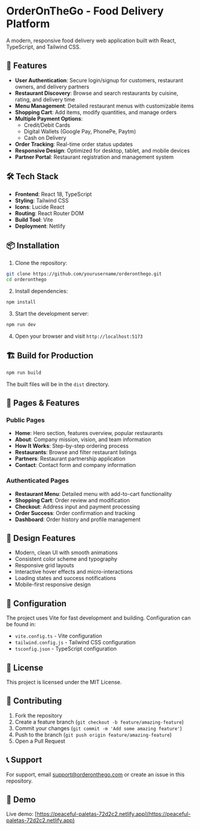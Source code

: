 # OrderOnTheGo - Food Delivery Platform

A modern, responsive food delivery web application built with React, TypeScript, and Tailwind CSS.

## 🚀 Features

- **User Authentication**: Secure login/signup for customers, restaurant owners, and delivery partners
- **Restaurant Discovery**: Browse and search restaurants by cuisine, rating, and delivery time
- **Menu Management**: Detailed restaurant menus with customizable items
- **Shopping Cart**: Add items, modify quantities, and manage orders
- **Multiple Payment Options**: 
  - Credit/Debit Cards
  - Digital Wallets (Google Pay, PhonePe, Paytm)
  - Cash on Delivery
- **Order Tracking**: Real-time order status updates
- **Responsive Design**: Optimized for desktop, tablet, and mobile devices
- **Partner Portal**: Restaurant registration and management system

## 🛠️ Tech Stack

- **Frontend**: React 18, TypeScript
- **Styling**: Tailwind CSS
- **Icons**: Lucide React
- **Routing**: React Router DOM
- **Build Tool**: Vite
- **Deployment**: Netlify

## 📦 Installation

1. Clone the repository:
```bash
git clone https://github.com/yourusername/orderonthego.git
cd orderonthego
```

2. Install dependencies:
```bash
npm install
```

3. Start the development server:
```bash
npm run dev
```

4. Open your browser and visit `http://localhost:5173`

## 🏗️ Build for Production

```bash
npm run build
```

The built files will be in the `dist` directory.

## 📱 Pages & Features

### Public Pages
- **Home**: Hero section, features overview, popular restaurants
- **About**: Company mission, vision, and team information
- **How It Works**: Step-by-step ordering process
- **Restaurants**: Browse and filter restaurant listings
- **Partners**: Restaurant partnership application
- **Contact**: Contact form and company information

### Authenticated Pages
- **Restaurant Menu**: Detailed menu with add-to-cart functionality
- **Shopping Cart**: Order review and modification
- **Checkout**: Address input and payment processing
- **Order Success**: Order confirmation and tracking
- **Dashboard**: Order history and profile management

## 🎨 Design Features

- Modern, clean UI with smooth animations
- Consistent color scheme and typography
- Responsive grid layouts
- Interactive hover effects and micro-interactions
- Loading states and success notifications
- Mobile-first responsive design

## 🔧 Configuration

The project uses Vite for fast development and building. Configuration can be found in:
- `vite.config.ts` - Vite configuration
- `tailwind.config.js` - Tailwind CSS configuration
- `tsconfig.json` - TypeScript configuration

## 📄 License

This project is licensed under the MIT License.

## 🤝 Contributing

1. Fork the repository
2. Create a feature branch (`git checkout -b feature/amazing-feature`)
3. Commit your changes (`git commit -m 'Add some amazing feature'`)
4. Push to the branch (`git push origin feature/amazing-feature`)
5. Open a Pull Request

## 📞 Support

For support, email support@orderonthego.com or create an issue in this repository.

## 🌟 Demo

Live demo: [https://peaceful-paletas-72d2c2.netlify.app](https://peaceful-paletas-72d2c2.netlify.app)
